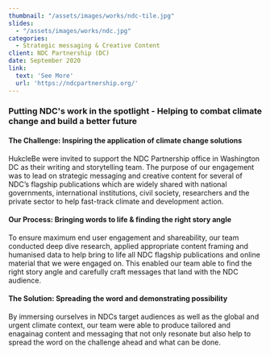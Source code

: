```yaml
---
thumbnail: "/assets/images/works/ndc-tile.jpg"
slides:
  - "/assets/images/works/ndc.jpg"
categories:
  - Strategic messaging & Creative Content
client: NDC Partnership (DC)
date: September 2020
link:
  text: 'See More'
  url: 'https://ndcpartnership.org/'
---
```


### Putting NDC's work in the spotlight - Helping to combat climate change and build a better future

#### The Challenge: Inspiring the application of climate change solutions

HukcleBe were invited to support the NDC Partnership office in Washington DC as their writing and storytelling team. The purpose of our engagement was to lead on strategic messaging and creative content for several of NDC’s flagship publications which are widely shared with national governments, international institutions, civil society, researchers and the private sector to help fast-track climate and development action.

#### Our Process: Bringing words to life & finding the right story angle

To ensure maximum end user engagement and shareability, our team conducted deep dive research, applied appropriate content framing and humanised data to help bring to life all NDC flagship publications and online material that we were engaged on. This enabled our team able to find the right story angle and carefully craft messages that land with the NDC audience.

#### The Solution: Spreading the word and demonstrating possibility

By immersing ourselves in NDCs target audiences as well as the global and urgent climate context, our team were able to produce tailored and enagainag content and messaging that not only resonate but also help to spread the word on the challenge ahead and what can be done.

